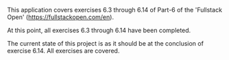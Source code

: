 This application covers exercises 6.3 through 6.14 of Part-6 of the 'Fullstack Open' (https://fullstackopen.com/en).

At this point, all exercises 6.3 through 6.14 have been completed.

The current state of this project is as it should be at the conclusion of exercise 6.14. All exercises are covered.